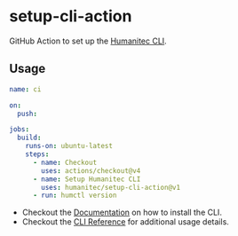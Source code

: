 # setup-cli-action

GitHub Action to set up the [Humanitec CLI](https://developer.humanitec.com/platform-orchestrator/cli/).


## Usage

```yaml
name: ci

on:
  push:

jobs:
  build:
    runs-on: ubuntu-latest
    steps:
      - name: Checkout
        uses: actions/checkout@v4
      - name: Setup Humanitec CLI
        uses: humanitec/setup-cli-action@v1
      - run: humctl version

```

- Checkout the [Documentation](https://developer.humanitec.com/platform-orchestrator/cli/) on how to install the CLI.
- Checkout the [CLI Reference](https://developer.humanitec.com/platform-orchestrator/reference/cli-references/) for additional usage details.

